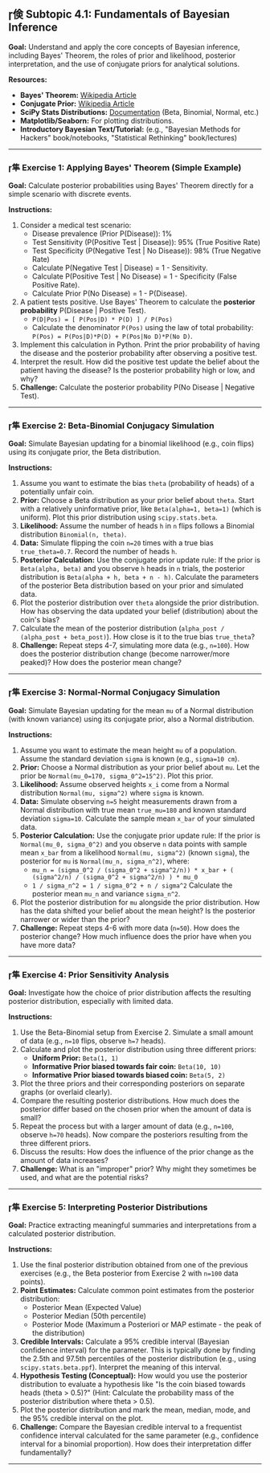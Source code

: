 ## 倹 Subtopic 4.1: Fundamentals of Bayesian Inference

**Goal:** Understand and apply the core concepts of Bayesian inference, including Bayes' Theorem, the roles of prior and likelihood, posterior interpretation, and the use of conjugate priors for analytical solutions.

**Resources:**

* **Bayes' Theorem:** [Wikipedia Article](https://en.wikipedia.org/wiki/Bayes%27_theorem)
* **Conjugate Prior:** [Wikipedia Article](https://en.wikipedia.org/wiki/Conjugate_prior)
* **SciPy Stats Distributions:** [Documentation](https://docs.scipy.org/doc/scipy/reference/stats.html) (Beta, Binomial, Normal, etc.)
* **Matplotlib/Seaborn:** For plotting distributions.
* **Introductory Bayesian Text/Tutorial:** (e.g., "Bayesian Methods for Hackers" book/notebooks, "Statistical Rethinking" book/lectures)

---

### 隼 **Exercise 1: Applying Bayes' Theorem (Simple Example)**

**Goal:** Calculate posterior probabilities using Bayes' Theorem directly for a simple scenario with discrete events.

**Instructions:**

1.  Consider a medical test scenario:
    * Disease prevalence (Prior P(Disease)): 1%
    * Test Sensitivity (P(Positive Test | Disease)): 95% (True Positive Rate)
    * Test Specificity (P(Negative Test | No Disease)): 98% (True Negative Rate)
    * Calculate P(Negative Test | Disease) = 1 - Sensitivity.
    * Calculate P(Positive Test | No Disease) = 1 - Specificity (False Positive Rate).
    * Calculate Prior P(No Disease) = 1 - P(Disease).
2.  A patient tests positive. Use Bayes' Theorem to calculate the **posterior probability** P(Disease | Positive Test).
    * `P(D|Pos) = [ P(Pos|D) * P(D) ] / P(Pos)`
    * Calculate the denominator `P(Pos)` using the law of total probability: `P(Pos) = P(Pos|D)*P(D) + P(Pos|No D)*P(No D)`.
3.  Implement this calculation in Python. Print the prior probability of having the disease and the posterior probability after observing a positive test.
4.  Interpret the result. How did the positive test update the belief about the patient having the disease? Is the posterior probability high or low, and why?
5.  **Challenge:** Calculate the posterior probability P(No Disease | Negative Test).

---

### 隼 **Exercise 2: Beta-Binomial Conjugacy Simulation**

**Goal:** Simulate Bayesian updating for a binomial likelihood (e.g., coin flips) using its conjugate prior, the Beta distribution.

**Instructions:**

1.  Assume you want to estimate the bias `theta` (probability of heads) of a potentially unfair coin.
2.  **Prior:** Choose a Beta distribution as your prior belief about `theta`. Start with a relatively uninformative prior, like `Beta(alpha=1, beta=1)` (which is uniform). Plot this prior distribution using `scipy.stats.beta`.
3.  **Likelihood:** Assume the number of heads `h` in `n` flips follows a Binomial distribution `Binomial(n, theta)`.
4.  **Data:** Simulate flipping the coin `n=20` times with a true bias `true_theta=0.7`. Record the number of heads `h`.
5.  **Posterior Calculation:** Use the conjugate prior update rule: If the prior is `Beta(alpha, beta)` and you observe `h` heads in `n` trials, the posterior distribution is `Beta(alpha + h, beta + n - h)`. Calculate the parameters of the posterior Beta distribution based on your prior and simulated data.
6.  Plot the posterior distribution over `theta` alongside the prior distribution. How has observing the data updated your belief (distribution) about the coin's bias?
7.  Calculate the mean of the posterior distribution (`alpha_post / (alpha_post + beta_post)`). How close is it to the true bias `true_theta`?
8.  **Challenge:** Repeat steps 4-7, simulating more data (e.g., `n=100`). How does the posterior distribution change (become narrower/more peaked)? How does the posterior mean change?

---

### 隼 **Exercise 3: Normal-Normal Conjugacy Simulation**

**Goal:** Simulate Bayesian updating for the mean `mu` of a Normal distribution (with known variance) using its conjugate prior, also a Normal distribution.

**Instructions:**

1.  Assume you want to estimate the mean height `mu` of a population. Assume the standard deviation `sigma` is known (e.g., `sigma=10 cm`).
2.  **Prior:** Choose a Normal distribution as your prior belief about `mu`. Let the prior be `Normal(mu_0=170, sigma_0^2=15^2)`. Plot this prior.
3.  **Likelihood:** Assume observed heights `x_i` come from a Normal distribution `Normal(mu, sigma^2)` where `sigma` is known.
4.  **Data:** Simulate observing `n=5` height measurements drawn from a Normal distribution with true mean `true_mu=180` and known standard deviation `sigma=10`. Calculate the sample mean `x_bar` of your simulated data.
5.  **Posterior Calculation:** Use the conjugate prior update rule: If the prior is `Normal(mu_0, sigma_0^2)` and you observe `n` data points with sample mean `x_bar` from a likelihood `Normal(mu, sigma^2)` (known `sigma`), the posterior for `mu` is `Normal(mu_n, sigma_n^2)`, where:
    * `mu_n = (sigma_0^2 / (sigma_0^2 + sigma^2/n)) * x_bar + ( (sigma^2/n) / (sigma_0^2 + sigma^2/n) ) * mu_0`
    * `1 / sigma_n^2 = 1 / sigma_0^2 + n / sigma^2`
    Calculate the posterior mean `mu_n` and variance `sigma_n^2`.
6.  Plot the posterior distribution for `mu` alongside the prior distribution. How has the data shifted your belief about the mean height? Is the posterior narrower or wider than the prior?
7.  **Challenge:** Repeat steps 4-6 with more data (`n=50`). How does the posterior change? How much influence does the prior have when you have more data?

---

### 隼 **Exercise 4: Prior Sensitivity Analysis**

**Goal:** Investigate how the choice of prior distribution affects the resulting posterior distribution, especially with limited data.

**Instructions:**

1.  Use the Beta-Binomial setup from Exercise 2. Simulate a small amount of data (e.g., `n=10` flips, observe `h=7` heads).
2.  Calculate and plot the posterior distribution using three different priors:
    * **Uniform Prior:** `Beta(1, 1)`
    * **Informative Prior biased towards fair coin:** `Beta(10, 10)`
    * **Informative Prior biased towards biased coin:** `Beta(5, 2)`
3.  Plot the three priors and their corresponding posteriors on separate graphs (or overlaid clearly).
4.  Compare the resulting posterior distributions. How much does the posterior differ based on the chosen prior when the amount of data is small?
5.  Repeat the process but with a larger amount of data (e.g., `n=100`, observe `h=70` heads). Now compare the posteriors resulting from the three different priors.
6.  Discuss the results: How does the influence of the prior change as the amount of data increases?
7.  **Challenge:** What is an "improper" prior? Why might they sometimes be used, and what are the potential risks?

---

### 隼 **Exercise 5: Interpreting Posterior Distributions**

**Goal:** Practice extracting meaningful summaries and interpretations from a calculated posterior distribution.

**Instructions:**

1.  Use the final posterior distribution obtained from one of the previous exercises (e.g., the Beta posterior from Exercise 2 with `n=100` data points).
2.  **Point Estimates:** Calculate common point estimates from the posterior distribution:
    * Posterior Mean (Expected Value)
    * Posterior Median (50th percentile)
    * Posterior Mode (Maximum a Posteriori or MAP estimate - the peak of the distribution)
3.  **Credible Intervals:** Calculate a 95% credible interval (Bayesian confidence interval) for the parameter. This is typically done by finding the 2.5th and 97.5th percentiles of the posterior distribution (e.g., using `scipy.stats.beta.ppf`). Interpret the meaning of this interval.
4.  **Hypothesis Testing (Conceptual):** How would you use the posterior distribution to evaluate a hypothesis like "Is the coin biased towards heads (theta > 0.5)?" (Hint: Calculate the probability mass of the posterior distribution where theta > 0.5).
5.  Plot the posterior distribution and mark the mean, median, mode, and the 95% credible interval on the plot.
6.  **Challenge:** Compare the Bayesian credible interval to a frequentist confidence interval calculated for the same parameter (e.g., confidence interval for a binomial proportion). How does their interpretation differ fundamentally?

---